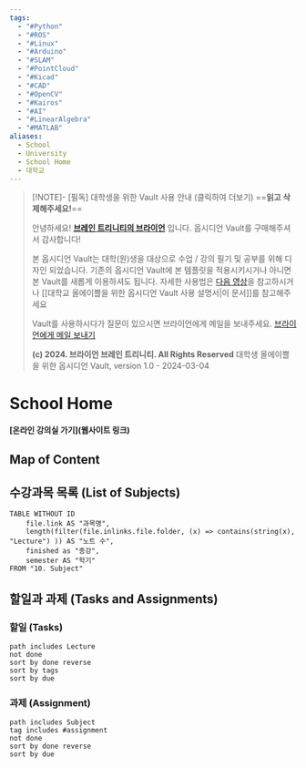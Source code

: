 ```yaml
---
tags:
  - "#Python"
  - "#ROS"
  - "#Linux"
  - "#Arduino"
  - "#SLAM"
  - "#PointCloud"
  - "#Kicad"
  - "#CAD"
  - "#OpenCV"
  - "#Kairos"
  - "#AI"
  - "#LinearAlgebra"
  - "#MATLAB"
aliases:
  - School
  - University
  - School Home
  - 대학교
---
```


> [!NOTE]- [필독] 대학생을 위한 Vault 사용 안내 (클릭하여 더보기) 
> ==**읽고 삭제해주세요!**==
> 
> 안녕하세요! **[브레인 트리니티의 브라이언](https://www.youtube.com/@brain.trinity)** 입니다.
> 옵시디언 Vault를 구매해주셔서 감사합니다!
> 
> 본 옵시디언 Vault는 대학(원)생을 대상으로 수업 / 강의 필기 및 공부를 위해 디자인 되었습니다.
> 기존의 옵시디언 Vault에 본 템플릿을 적용시키시거나 아니면 본 Vault를 새롭게 이용하셔도 됩니다. 
> 자세한 사용법은 [다음 영상](https://youtu.be/NrwTzzSNPK8)을 참고하시거나 [[대학교 올에이쁠을 위한 옵시디언 Vault 사용 설명서|이 문서]]를 참고해주세요
>
> Vault를 사용하시다가 질문이 있으시면 브라이언에게 메일을 보내주세요.
> [브라이언에게 메일 보내기](mailto:wassup_noonssup@outlook.com) 
> 
> **(c) 2024. 브라이언 브레인 트리니티. All Rights Reserved**
> 대학생 올에이쁠을 위한 옵시디언 Vault, version 1.0 - 2024-03-04

# School Home
#### [온라인 강의실 가기](웹사이트 링크)

## Map of Content


## 수강과목 목록 (List of Subjects)
```dataview
TABLE WITHOUT ID
	file.link AS "과목명",
	length(filter(file.inlinks.file.folder, (x) => contains(string(x), "Lecture") )) AS "노트 수",
	finished as "종강",
	semester AS "학기"
FROM "10. Subject"
```

## 할일과 과제 (Tasks and Assignments)
### 할일 (Tasks)
```tasks
path includes Lecture
not done
sort by done reverse
sort by tags
sort by due
```


### 과제 (Assignment)
```tasks
path includes Subject
tag includes #assignment
not done
sort by done reverse
sort by due
```
